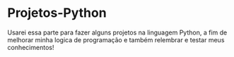 # Projetos-Python
Usarei essa parte para fazer alguns projetos na linguagem Python, a fim de melhorar minha logica de programação e também relembrar e testar meus conhecimentos!
